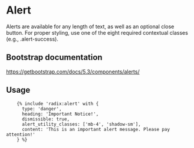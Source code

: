 # Alert

Alerts are available for any length of text, as well as an optional close button. For proper styling, use one of the eight required contextual classes (e.g., .alert-success).

## Bootstrap documentation

https://getbootstrap.com/docs/5.3/components/alerts/

## Usage

```twig
    {% include 'radix:alert' with {
      type: 'danger',
      heading: 'Important Notice!',
      dismissible: true,
      alert_utility_classes: ['mb-4', 'shadow-sm'],
      content: 'This is an important alert message. Please pay attention!'
    } %}
```
